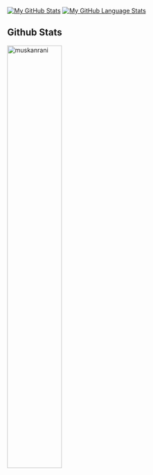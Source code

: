 
[![My GitHub Stats](https://github-readme-stats.vercel.app/api/?username=lonay01&count_private=true&theme=tokyonight&showicons=true)]()
[![My GitHub Language Stats](https://github-readme-stats.vercel.app/api/top-langs/?username=lonay01&langs_count=5&theme=tokyonight)]()
<h2> Github Stats </h2> 

<img width="50%" src="https://github-readme-streak-stats.herokuapp.com/?user=lonay01&theme=tokyonight" alt="muskanrani" />
<br/>
